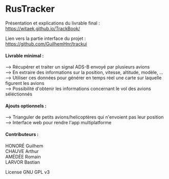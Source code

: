 # RusTracker

Présentation et explications du livrable final : https://witaek.github.io/TrackBook/

Lien vers la partie interface du projet : https://github.com/GuilhemHnr/trackui

#### **Livrable minimal :**   
--> Récupérer et traiter un signal ADS-B envoyé par plusieurs avions  
--> En extraire des informations sur la position, vitesse, altitude, modèle, ...  
--> Utiliser ces données pour générer en temps réel une carte sur laquelle figurent les avions  
--> Possibilité d'obtenir les informations concernant le vol des avions séléctionnés

#### **Ajouts optionnels :**   
--> Trianguler de petits avions/helicoptères qui n'envoient pas leur position  
--> Interface web pour rendre l'app multiplatforme


#### **Contributeurs :**  
HONORÉ Guilhem  
CHAUVE Arthur  
AMÉDÉE Romain  
LARVOR Bastian  


License GNU GPL v3
